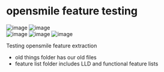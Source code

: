 # opensmile feature testing

![image](https://img.shields.io/badge/python-3.9-4B8BBE?logo=python&labelColor=FFD43B)
![image](https://img.shields.io/badge/jupyter-%20-orange?logo=jupyter&labelColor=white)
<br>
![image](https://img.shields.io/badge/openSMILE-v2.2.0-orange)
![image](https://img.shields.io/badge/plotly-v5.3.1-green)
![image](https://img.shields.io/badge/sox-14--4--2-red)

Testing opensmile feature extraction

- old things folder has our old files<br/>
- feature list folder includes LLD and functional feature lists
